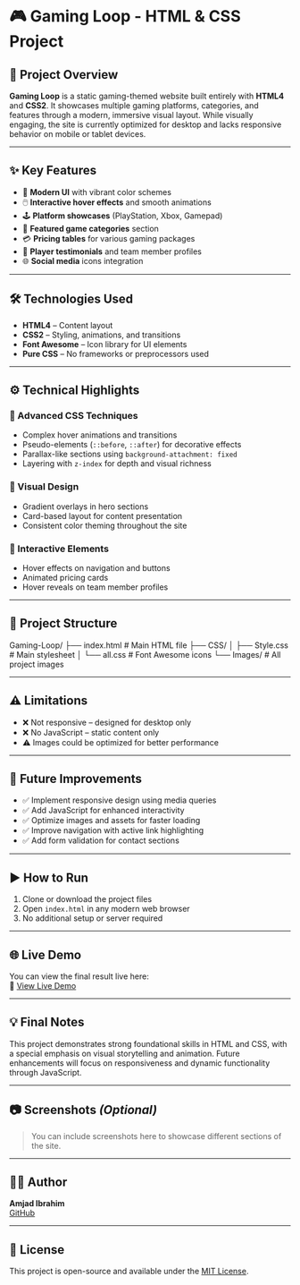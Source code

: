 # 🎮 Gaming Loop - HTML & CSS Project

## 📌 Project Overview

**Gaming Loop** is a static gaming-themed website built entirely with **HTML4** and **CSS2**. It showcases multiple gaming platforms, categories, and features through a modern, immersive visual layout. While visually engaging, the site is currently optimized for desktop and lacks responsive behavior on mobile or tablet devices.

---

## ✨ Key Features

- 🎨 **Modern UI** with vibrant color schemes  
- 🖱️ **Interactive hover effects** and smooth animations  
- 🕹️ **Platform showcases** (PlayStation, Xbox, Gamepad)  
- 📂 **Featured game categories** section  
- 💳 **Pricing tables** for various gaming packages  
- 👤 **Player testimonials** and team member profiles  
- 🌐 **Social media** icons integration  

---

## 🛠️ Technologies Used

- **HTML4** – Content layout  
- **CSS2** – Styling, animations, and transitions  
- **Font Awesome** – Icon library for UI elements  
- **Pure CSS** – No frameworks or preprocessors used  

---

## ⚙️ Technical Highlights

### 🔧 Advanced CSS Techniques
- Complex hover animations and transitions  
- Pseudo-elements (`::before`, `::after`) for decorative effects  
- Parallax-like sections using `background-attachment: fixed`  
- Layering with `z-index` for depth and visual richness  

### 🎨 Visual Design
- Gradient overlays in hero sections  
- Card-based layout for content presentation  
- Consistent color theming throughout the site  

### 🧩 Interactive Elements
- Hover effects on navigation and buttons  
- Animated pricing cards  
- Hover reveals on team member profiles  

---

## 📁 Project Structure

Gaming-Loop/
├── index.html # Main HTML file
├── CSS/
│ ├── Style.css # Main stylesheet
│ └── all.css # Font Awesome icons
└── Images/ # All project images


---

## ⚠️ Limitations

- ❌ Not responsive – designed for desktop only  
- ❌ No JavaScript – static content only  
- ⚠️ Images could be optimized for better performance  

---

## 🚀 Future Improvements

- ✅ Implement responsive design using media queries  
- ✅ Add JavaScript for enhanced interactivity  
- ✅ Optimize images and assets for faster loading  
- ✅ Improve navigation with active link highlighting  
- ✅ Add form validation for contact sections  

---

## ▶️ How to Run

1. Clone or download the project files  
2. Open `index.html` in any modern web browser  
3. No additional setup or server required  

---

## 🌐 Live Demo

You can view the final result live here:  
🔗 [View Live Demo](https://amjadibrahim1.github.io/A_project/)

---

## 💡 Final Notes

This project demonstrates strong foundational skills in HTML and CSS, with a special emphasis on visual storytelling and animation. Future enhancements will focus on responsiveness and dynamic functionality through JavaScript.

---

## 📷 Screenshots *(Optional)*

> You can include screenshots here to showcase different sections of the site.

---

## 🧑‍💻 Author

**Amjad Ibrahim**  
[GitHub](https://github.com/amjadibrahim1)

---

## 📝 License

This project is open-source and available under the [MIT License](LICENSE).
